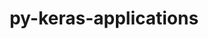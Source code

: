 ---
title: "py-keras-applications"
layout: cache
categories: [package, develop-2023-11-05]
meta: {"versions": ["1.0.8"], "compilers": ["apple-clang@=15.0.0", "gcc@=11.3.0"], "oss": ["ubuntu22.04", "ventura"], "platforms": ["darwin", "linux"], "targets": ["aarch64", "x86_64_v3"], "stacks": ["ml-darwin-aarch64-mps", "ml-linux-x86_64-cpu", "ml-linux-x86_64-cuda", "ml-linux-x86_64-rocm", "root"], "num_specs": 2, "num_specs_by_stack": {"root": 2, "ml-darwin-aarch64-mps": 1, "ml-linux-x86_64-rocm": 1, "ml-linux-x86_64-cpu": 1, "ml-linux-x86_64-cuda": 1}}
spec_details: [{"hash": "sqogmsszw3ejyltfkbvwa3hco7sxdxfs", "compiler": "apple-clang@=15.0.0", "versions": ["1.0.8"], "os": "ventura", "platform": "darwin", "target": "aarch64", "variants": ["build_system=python_pip"], "stacks": ["root", "ml-darwin-aarch64-mps"], "size": "-", "tarball": "https://binaries.spack.io/releases/develop-2023-11-05/build_cache/darwin-ventura-aarch64/apple-clang-15.0.0/py-keras-applications-1.0.8/darwin-ventura-aarch64-apple-clang-15.0.0-py-keras-applications-1.0.8-sqogmsszw3ejyltfkbvwa3hco7sxdxfs.spack"}, {"hash": "bhxmjsmedbd6zbek77fa53pkwwm6qfox", "compiler": "gcc@=11.3.0", "versions": ["1.0.8"], "os": "ubuntu22.04", "platform": "linux", "target": "x86_64_v3", "variants": ["build_system=python_pip"], "stacks": ["ml-linux-x86_64-rocm", "ml-linux-x86_64-cpu", "ml-linux-x86_64-cuda", "root"], "size": "-", "tarball": "https://binaries.spack.io/releases/develop-2023-11-05/build_cache/linux-ubuntu22.04-x86_64_v3/gcc-11.3.0/py-keras-applications-1.0.8/linux-ubuntu22.04-x86_64_v3-gcc-11.3.0-py-keras-applications-1.0.8-bhxmjsmedbd6zbek77fa53pkwwm6qfox.spack"}]
---